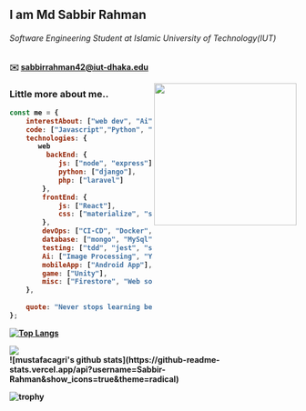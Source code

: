 <h2>I am <b>Md Sabbir Rahman<b></h2>
<h6>Software Engineering Student at Islamic University of Technology(IUT)</h6>

✉️ sabbirrahman42@iut-dhaka.edu

<img align='right' src="https://media1.tenor.com/images/9fb771fb621c29b0a2eae945b5ceeeb3/tenor.gif?itemid=19019116" width="250"> 
    
### Little more about me..
```javascript
const me = {
    interestAbout: ["web dev", "Ai", "system design & architecture", "devops", "mlops", "teaching", "social activity"],
    code: ["Javascript","Python", "Java", "C++","C#","Typescript","Php","Go"],
    technologies: {
       web
         backEnd: {
            js: ["node", "express"],
            python: ["django"],
            php: ["laravel"]
        },
        frontEnd: {
            js: ["React"],
            css: ["materialize", "semantic", "bootstrap"]
        },
        devOps: ["CI-CD", "Docker", "Azure", "Heroku", "Netlify", "Hostinger"],
        database: ["mongo", "MySql", "sqlite", "firebase", "graphql"],
        testing: ["tdd", "jest", "supertest", "mocha", "django", "junit", "cypress"],
        Ai: ["Image Processing", "Yolo", "Open Cv"],
        mobileApp: ["Android App"],
        game: ["Unity"],
        misc: ["Firestore", "Web socket",]
    },
 
    quote: "Never stops learning because life never stops teaching -LIN PERNILLE"
};
```

[![Top Langs](https://github-readme-stats.vercel.app/api/top-langs/?username=Sabbir-Rahman&layout=compact)](https://github.com/anuraghazra/github-readme-stats)

<img src="https://github-readme-stats.vercel.app/api?username=Sabbir-Rahman&count_private=true"/>
<br>
![mustafacagri's github stats](https://github-readme-stats.vercel.app/api?username=Sabbir-Rahman&show_icons=true&theme=radical)

![trophy](https://github-profile-trophy.vercel.app/?username=Sabbir-Rahman&theme=algolia)

